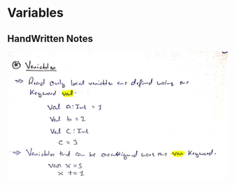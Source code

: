 # Variables

## HandWritten Notes
<p align="center">
<img src="./1.jpg" alt="Page 1" width="800"/>
<p\>

